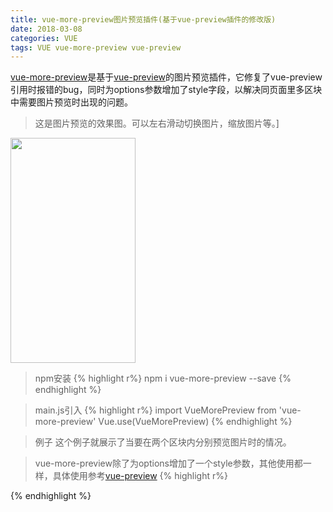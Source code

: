 ```yaml
---
title: vue-more-preview图片预览插件(基于vue-preview插件的修改版)
date: 2018-03-08
categories: VUE
tags: VUE vue-more-preview vue-preview
---
```


[vue-more-preview](https://github.com/Likely6/vue-more-preview)是基于[vue-preview](https://www.npmjs.com/package/vue-preview)的图片预览插件，它修复了vue-preview引用时报错的bug，同时为options参数增加了style字段，以解决同页面里多区块中需要图片预览时出现的问题。

>这是图片预览的效果图。可以左右滑动切换图片，缩放图片等。]

<img width="200" height="360" src="https://www.moment16.com/likely6/images/VUE_vue-moew-preview-01.jpg" />

>npm安装
{% highlight r%}
npm i vue-more-preview --save
{% endhighlight %}

>main.js引入
{% highlight r%}
import VueMorePreview from 'vue-more-preview'
Vue.use(VueMorePreview)
{% endhighlight %}

>例子 这个例子就展示了当要在两个区块内分别预览图片时的情况。

>vue-more-preview除了为options增加了一个style参数，其他使用都一样，具体使用参考[vue-preview](https://www.npmjs.com/package/vue-preview)
{% highlight r%}
<template>
  <div class="showA">
	<img class="preview-imgA" v-for="(item, index) in listA" :src="item.src" @click="openA(index)">
  </div>
  <div class="showB">
	<img class="preview-imgB" v-for="(item, index) in listB" :src="item.src" @click="openB(index)">
  </div>
</template>
<script>
export default {
	data () {
		return {
			#注意这里的listA里的字段名必须按以下示例的名称命名
			listA: [{
				src: 'https://placekitten.com/600/400',
				w: 600,
				h: 400
			}],
			listB: [{
				src: 'https://placekitten.com/600/400',
				w: 600,
				h: 400
			}, {
				src: 'https://placekitten.com/1200/900',
				w: 1200,
				h: 900
			}]
		}
	},
	methods: {
		openA(index) {
			$preview.open(index, this.listA, {
				style: '.preview-imgA'
			})
		},
		openB(index) {
			$preview.open(index, this.listB, {
				style: '.preview-imgB'
			})
		}
	}
}
</script>
{% endhighlight %}
